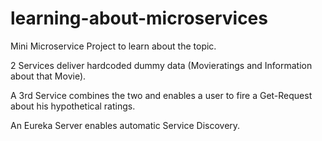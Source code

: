 # learning-about-microservices
Mini Microservice Project to learn about the topic.

2 Services deliver hardcoded dummy data (Movieratings and Information about that Movie).

A 3rd Service combines the two and enables a user to fire a Get-Request about his hypothetical ratings.

An Eureka Server enables automatic Service Discovery.
